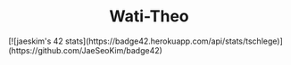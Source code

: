 <h1 align="center">Wati-Theo</h1>
[![jaeskim's 42 stats](https://badge42.herokuapp.com/api/stats/tschlege)](https://github.com/JaeSeoKim/badge42)
